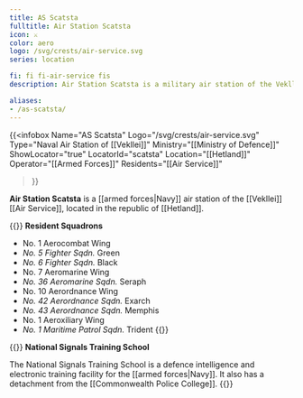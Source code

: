 ```yaml
---
title: AS Scatsta
fulltitle: Air Station Scatsta
icon: ⚔️
color: aero
logo: /svg/crests/air-service.svg
series: location

fi: fi fi-air-service fis
description: Air Station Scatsta is a military air station of the Vekllei Air Service, located in the republic of Hetland.

aliases:
- /as-scatsta/
---
```

{{<infobox
	 Name="AS Scatsta"
	 Logo="/svg/crests/air-service.svg"
	 Type="Naval Air Station of [[Vekllei]]"
	 Ministry="[[Ministry of Defence]]"
	 ShowLocator="true"
	 LocatorId="scatsta"
	 Location="[[Hetland]]"
     Operator="[[Armed Forces]]"
     Residents="[[Air Service]]"
 >}}

**Air Station Scatsta** is a [[armed forces|Navy]] air station of the [[Vekllei]] [[Air Service]], located in the republic of [[Hetland]].

{{<note table>}}
**Resident Squadrons**

* No. 1 Aerocombat Wing
* *No. 5 Fighter Sqdn.* Green
* *No. 6 Fighter Sqdn.* Black
* No. 7 Aeromarine Wing
* *No. 36 Aeromarine Sqdn.* Seraph
* No. 10 Aerordnance Wing
* *No. 42 Aerordnance Sqdn.* Exarch
* *No. 43 Aerordnance Sqdn.* Memphis
* No. 1 Aeroxiliary Wing
* *No. 1 Maritime Patrol Sqdn.* Trident
{{</note>}}

{{<note table>}}
**National Signals Training School**

The National Signals Training School is a defence intelligence and electronic training facility for the [[armed forces|Navy]]. It also has a detachment from the [[Commonwealth Police College]].
{{</note>}}

